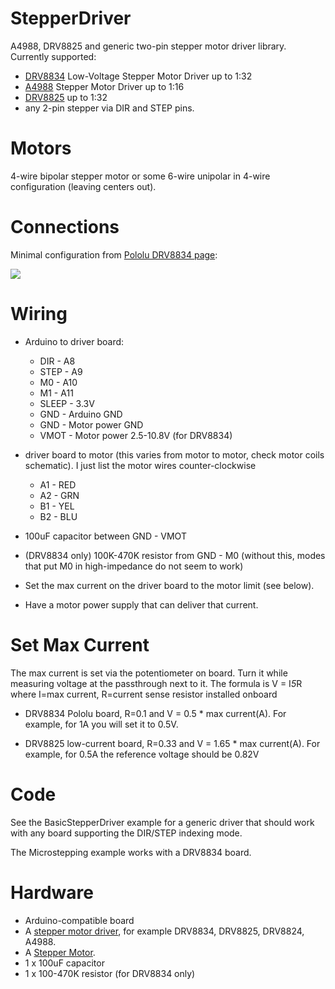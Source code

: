 StepperDriver
=============

A4988, DRV8825 and generic two-pin stepper motor driver library.
Currently supported: 
   - <a href="https://www.pololu.com/product/2134">DRV8834</a> Low-Voltage Stepper Motor Driver
     up to 1:32
   - <a href="https://www.pololu.com/product/1182">A4988</a> Stepper Motor Driver up to 1:16
   - <a href="https://www.pololu.com/product/2131">DRV8825</a> up to 1:32
   - any 2-pin stepper via DIR and STEP pins.

Motors
======

4-wire bipolar stepper motor or some 6-wire unipolar in 4-wire configuration (leaving centers out).

Connections
===========

Minimal configuration from <a href="https://www.pololu.com/product/2134">Pololu DRV8834 page</a>:

<img src="https://a.pololu-files.com/picture/0J4344.600.png">

Wiring
======

- Arduino to driver board:
    - DIR - A8
    - STEP - A9
    - M0 - A10
    - M1 - A11
    - SLEEP - 3.3V
    - GND - Arduino GND
    - GND - Motor power GND
    - VMOT - Motor power 2.5-10.8V (for DRV8834)

- driver board to motor (this varies from motor to motor, check motor coils schematic).
  I just list the motor wires counter-clockwise
    - A1 - RED
    - A2 - GRN
    - B1 - YEL
    - B2 - BLU 

- 100uF capacitor between GND - VMOT 
- (DRV8834 only) 100K-470K resistor from GND - M0
  (without this, modes that put M0 in high-impedance do not seem to work)

- Set the max current on the driver board to the motor limit (see below).
- Have a motor power supply that can deliver that current.

Set Max Current
===============

The max current is set via the potentiometer on board.
Turn it while measuring voltage at the passthrough next to it.
The formula is V = I*5*R where I=max current, R=current sense resistor installed onboard

- DRV8834 Pololu board, R=0.1 and V = 0.5 * max current(A). 
  For example, for 1A you will set it to 0.5V.

- DRV8825 low-current board, R=0.33 and V = 1.65 * max current(A).
  For example, for 0.5A the reference voltage should be 0.82V

Code
====

See the BasicStepperDriver example for a generic driver that should work with any board
supporting the DIR/STEP indexing mode.

The Microstepping example works with a DRV8834 board.

Hardware
========
- Arduino-compatible board
- A <a href="https://www.pololu.com/category/120/stepper-motor-drivers">stepper motor driver</a>, for example DRV8834, DRV8825, DRV8824, A4988.
- A <a href="http://www.circuitspecialists.com/stepper-motor">Stepper Motor</a>.
- 1 x 100uF capacitor
- 1 x 100-470K resistor (for DRV8834 only)
